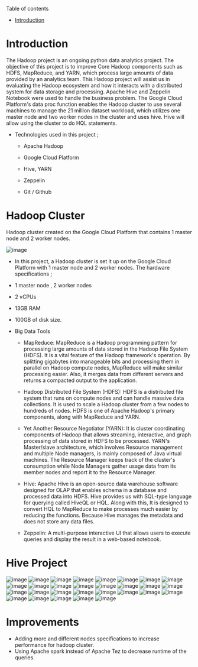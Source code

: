 Table of contents
* [Introduction](#Introduction)


# Introduction

The Hadoop project is an ongoing python data analytics project. The objective of this project is to improve Core Hadoop components such as HDFS, MapReduce, and YARN, which process large amounts of data provided by an analytics team. This Hadoop project will assist us in evaluating the Hadoop ecosystem and how it interacts with a distributed system for data storage and processing. Apache Hive and Zeppelin Notebook were used to handle the business problem. The Google Cloud Platform's data proc function enables the Hadoop cluster to use several machines to manage the 21 million dataset workload, which utilizes one master node and two worker nodes in the cluster and uses hive. Hive will allow using the cluster to do HQL statements.

  - Technologies used in this project ;

    - Apache Hadoop
  
    - Google Cloud Platform
  
    - Hive, YARN
  
    - Zeppelin

    - Git / Github





# Hadoop Cluster

Hadoop cluster created on the Google Cloud Platform that contains 1 master node and 2 worker nodes.


![image](https://i.imgur.com/N79j3I6.jpg)



- In this project,  a Hadoop cluster is set it up  on the Google Cloud Platform with 1 master node and 2 worker nodes. The hardware specifications ;

 - 1 master node , 2 worker nodes 
 - 2 vCPUs
 - 13GB RAM
 - 100GB of disk size.

 
- Big Data Tools 

     - MapReduce: MapReduce is a Hadoop programming pattern for processing large amounts of data stored in the Hadoop File System (HDFS). It is a vital feature of the Hadoop framework's operation. By splitting gigabytes into manageable bits and processing them in parallel on Hadoop compute nodes, MapReduce will make similar processing easier.
Also, it merges data from different servers and returns a compacted output to the application.

   - Hadoop Distributed File System (HDFS): HDFS is a distributed file system that runs on compute nodes and can handle massive data collections. It is used to scale a Hadoop cluster from a few nodes to hundreds of nodes. HDFS is one of Apache Hadoop's primary components, along with MapReduce and YARN.

   - Yet Another Resource Negotiator (YARN): It is cluster coordinating components of Hadoop that allows streaming, interactive, and graph processing of data stored in HDFS to be processed. YARN's Master/slave architecture, which involves Resource management and multiple Node managers, is mainly composed of Java virtual machines. The Resource Manager keeps track of the cluster's consumption while Node Managers gather usage data from its member nodes and report it to the Resource Manager. 

   - Hive: Apache Hive is an open-source data warehouse software designed for OLAP that enables schema in a database and processed data into HDFS. Hive provides us with SQL-type language for querying called HiveQL or HQL. Along with this, It is designed to convert HQL to MapReduce to make processes much easier by reducing the functions. Because Hive manages the metadata and does not store any data files.
   
   - Zeppelin: A  multi-purpose interactive UI that allows users to execute queries and display the result in a web-based notebook.




# Hive Project



![image](https://i.imgur.com/88joWrw.jpg)
![image](https://i.imgur.com/bbXDdGt.jpg)
![image](https://i.imgur.com/uI2LPjm.jpg)
![image](https://i.imgur.com/jBmcmNV.jpg)
![image](https://i.imgur.com/JzAIaLU.jpg)
![image](https://i.imgur.com/nXXqHxK.jpg)
![image](https://i.imgur.com/MeIYemW.jpg)
![image](https://i.imgur.com/N3WiAic.jpg)
![image](https://i.imgur.com/LatRqtH.jpg)
![image](https://i.imgur.com/FjFRwdy.jpg)
![image](https://i.imgur.com/ygmLpFQ.jpg)
![image](https://i.imgur.com/lzh6YK2.jpg)
![image](https://i.imgur.com/EQTfPMf.jpg)
![image](https://i.imgur.com/aRiGdVo.jpg)
![image](https://i.imgur.com/FpVN4p1.jpg)
![image](https://i.imgur.com/nwZnU5Q.jpg)
![image](https://i.imgur.com/08ura5n.jpg)
![image](https://i.imgur.com/xqMjr2s.jpg)
![image](https://i.imgur.com/UoK3S56.jpg)
![image](https://i.imgur.com/IEXA7Wj.jpg)
![image](https://i.imgur.com/UB2DDXc.jpg)
![image](https://i.imgur.com/Kt5eOnr.jpg)
![image](https://i.imgur.com/GSFpphS.jpg)
![image](https://i.imgur.com/p1usZbL.jpg)
![image](https://i.imgur.com/y6v71Dn.jpg)
![image](https://i.imgur.com/qvq3Zir.jpg)
![image](https://i.imgur.com/XRJAc8H.jpg)
![image](https://i.imgur.com/2fBwtV6.jpg)
![image](https://i.imgur.com/aM2umz1.jpg)



# Improvements
- Adding more  and different nodes specifications to increase performance for hadoop cluster.
- Using Apache spark instead of Apache Tez to decrease runtime of the queries.

